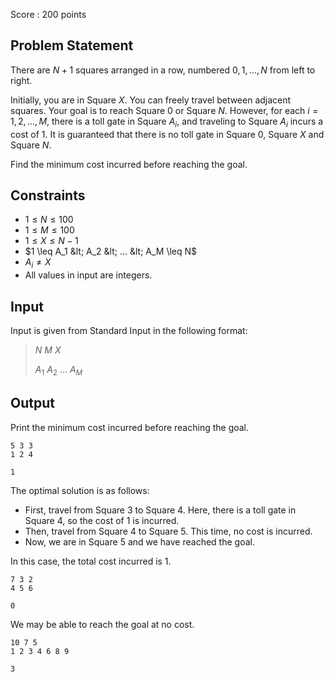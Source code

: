 Score : $200$ points

## Problem Statement

There are $N + 1$ squares arranged in a row, numbered $0, 1, ..., N$ from left to right.

Initially, you are in Square $X$.
You can freely travel between adjacent squares. Your goal is to reach Square $0$ or Square $N$.
However, for each $i = 1, 2, ..., M$, there is a toll gate in Square $A_i$, and traveling to Square $A_i$ incurs a cost of $1$.
It is guaranteed that there is no toll gate in Square $0$, Square $X$ and Square $N$.

Find the minimum cost incurred before reaching the goal.

## Constraints

- $1 \leq N \leq 100$
- $1 \leq M \leq 100$
- $1 \leq X \leq N - 1$
- $1 \leq A_1 &lt; A_2 &lt; ... &lt; A_M \leq N$
- $A_i \neq X$
- All values in input are integers.

## Input

Input is given from Standard Input in the following format:

> $N$ $M$ $X$
> 
> $A_1$ $A_2$ $...$ $A_M$

## Output

Print the minimum cost incurred before reaching the goal.

```input1
5 3 3
1 2 4
```

```output1
1
```

The optimal solution is as follows:

- First, travel from Square $3$ to Square $4$. Here, there is a toll gate in Square $4$, so the cost of $1$ is incurred.
- Then, travel from Square $4$ to Square $5$. This time, no cost is incurred.
- Now, we are in Square $5$ and we have reached the goal.

In this case, the total cost incurred is $1$.

```input2
7 3 2
4 5 6
```

```output2
0
```

We may be able to reach the goal at no cost.

```input3
10 7 5
1 2 3 4 6 8 9
```

```output3
3
```
